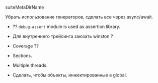 suiteMetaDirName

Убрать использование генераторов, сделать все через async/await.

* ?? `debug-assert` module is used as assertion library.

* Для внутреннего трейсинга заюзать winston ?

* Coverage ??

* Sections.

* Multiple threads.

* Сделать, чтобы объекты, инжектированные в global.



 


